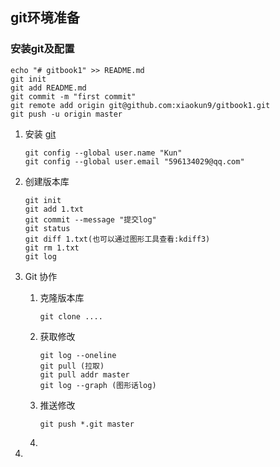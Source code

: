 ## git环境准备

### 安装git及配置

```
echo "# gitbook1" >> README.md
git init
git add README.md
git commit -m "first commit"
git remote add origin git@github.com:xiaokun9/gitbook1.git
git push -u origin master
```

1. 安装 [git](http://git-scm.com/download)

   ```
   git config --global user.name "Kun"
   git config --global user.email "596134029@qq.com"
   ```

2. 创建版本库

   ```
   git init
   git add 1.txt
   git commit --message "提交log"
   git status
   git diff 1.txt(也可以通过图形工具查看:kdiff3)
   git rm 1.txt
   git log
   ```

3. Git 协作

   1. 克隆版本库

      ```
      git clone ....
      ```

   2. 获取修改

      ```
      git log --oneline
      git pull (拉取)
      git pull addr master
      git log --graph (图形话log)
      ```

   3. 推送修改

      ```
      git push *.git master
      ```

   4. 

4. 